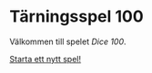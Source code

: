 Tärningsspel 100
===========================

Välkommen till spelet *Dice 100*.

[Starta ett nytt spel!](dice100/start)
